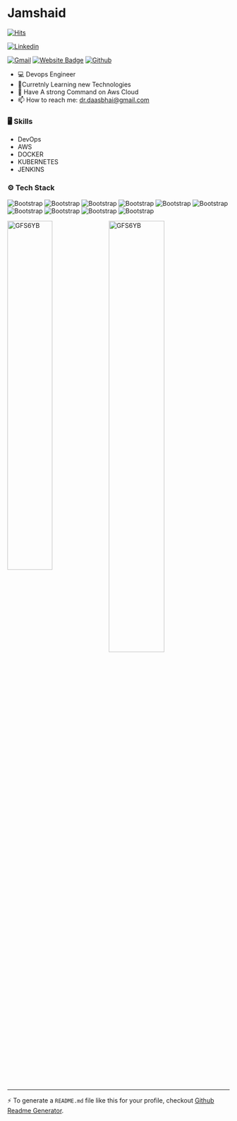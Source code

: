 # Jamshaid

[![Hits](https://hits.seeyoufarm.com/api/count/incr/badge.svg?url=https%3A%2F%2Fgithub.com%2FGFS6YB%2FGFS6YB&count_bg=%2379C83D&title_bg=%23555555&icon=&icon_color=%23E7E7E7&title=Profile+Views&edge_flat=false)](https://hits.seeyoufarm.com)

[![Linkedin](https://img.shields.io/badge/-LinkedIn-blue?style=flat&logo=Linkedin&logoColor=white)](https://www.linkedin.com/in/linkedin.com/in/jamshaiddaas1667/)

[![Gmail](https://img.shields.io/badge/-Gmail-c14438?style=flat&logo=Gmail&logoColor=white)](mailto:dr.daasbhai@gmail.com)
[![Website Badge](https://img.shields.io/badge/-Website-c14438?style=flat&logo=Google-Chrome&logoColor=white&link=https://github.com/GFS6YB#aws)](https://github.com/GFS6YB#aws)
[![Github](https://img.shields.io/github/followers/GFS6YB?label=Follow&style=social)](https://github.com/GFS6YB)

- 💻 Devops Engineer
- 🤔Curretnly Learning new Technologies
- 🌱 Have A strong Command on Aws Cloud
- 📫 How to reach me: dr.daasbhai@gmail.com


### 🖥 Skills

- DevOps 
- AWS
- DOCKER
- KUBERNETES
- JENKINS
### ⚙️ Tech Stack

![Bootstrap](https://img.shields.io/badge/-DEVOPS-05122A?style=flat-square&logo=DEVOPS&color=353535) ![Bootstrap](https://img.shields.io/badge/-GIT-05122A?style=flat-square&logo=GIT&color=353535) ![Bootstrap](https://img.shields.io/badge/-GITHUB-05122A?style=flat-square&logo=GITHUB&color=353535) ![Bootstrap](https://img.shields.io/badge/-JENKLINS-05122A?style=flat-square&logo=JENKLINS&color=353535) ![Bootstrap](https://img.shields.io/badge/-ANSIBLE-05122A?style=flat-square&logo=ANSIBLE&color=353535) ![Bootstrap](https://img.shields.io/badge/-TERRAFORM-05122A?style=flat-square&logo=TERRAFORM&color=353535) ![Bootstrap](https://img.shields.io/badge/-DOCKER-05122A?style=flat-square&logo=DOCKER&color=353535) ![Bootstrap](https://img.shields.io/badge/-KUBERNETES-05122A?style=flat-square&logo=KUBERNETES&color=353535) ![Bootstrap](https://img.shields.io/badge/-BASH-05122A?style=flat-square&logo=BASH&color=353535) ![Bootstrap](https://img.shields.io/badge/-CCNA-05122A?style=flat-square&logo=CCNA&color=353535)

<div>
  <img width="45%" align="left" src="https://github-readme-stats.vercel.app/api/top-langs?username=GFS6YB&show_icons=true&locale=en&layout=compact" alt="GFS6YB" />
  <img width="50%"  src="https://github-readme-streak-stats.herokuapp.com/?user=GFS6YB&" alt="GFS6YB" />
</div>


---
:zap: To generate a `README.md` file like this for your profile, checkout [Github Readme Generator](https://hejazizo-github-profile-readme-srcstreamlit-app-i6skm7.streamlit.app/).



